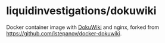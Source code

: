 # liquidinvestigations/dokuwiki

Docker container image with [DokuWiki](https://www.dokuwiki.org/dokuwiki) and
nginx, forked from https://github.com/istepanov/docker-dokuwiki.
